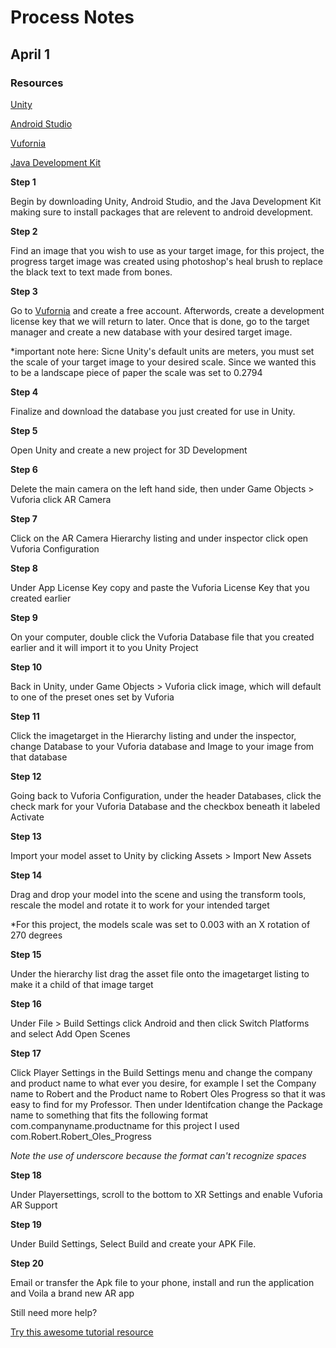 # Process Notes #

## April 1 ##

### Resources ###

[Unity](https://unity3d.com/get-unity/download)

[Android Studio](https://developer.android.com/studio/index.html)

[Vufornia](https://www.vuforia.com/)

[Java Development Kit](http://www.oracle.com/technetwork/java/javase/downloads/jdk8-downloads-2133151.html)

**Step 1**

Begin by downloading Unity, Android Studio, and the Java Development Kit making sure to install packages that are relevent to android development. 

**Step 2**

Find an image that you wish to use as your target image, for this project, the progress target image was created using photoshop's heal brush to replace the black text to text made from bones.

**Step 3**

Go to [Vufornia](https://www.vuforia.com/) and create a free account. Afterwords, create a development license key that we will return to later. Once that is done, go to the target manager and create a new database with your desired target image. 

*important note here: Sicne Unity's default units are meters, you must set the scale of your target image to your desired scale. Since we wanted this to be a landscape piece of paper the scale was set to 0.2794

**Step 4** 

Finalize and download the database you just created for use in Unity.

**Step 5**

Open Unity and create a new project for 3D Development

**Step 6**

Delete the main camera on the left hand side, then under Game Objects > Vuforia click AR Camera

**Step 7**

Click on the AR Camera Hierarchy listing and under inspector click open Vuforia Configuration

**Step 8**

Under App License Key copy and paste the Vuforia License Key that you created earlier

**Step 9**

On your computer, double click the Vuforia Database file that you created earlier and it will import it to you Unity Project

**Step 10**

Back in Unity, under Game Objects > Vuforia click image, which will default to one of the preset ones set by Vuforia

**Step 11**

Click the imagetarget in the Hierarchy listing and under the inspector, change Database to your Vuforia database and Image to your image from that database

**Step 12**

Going back to Vuforia Configuration, under the header Databases, click the check mark for your Vuforia Database and the checkbox beneath it labeled Activate

**Step 13**

Import your model asset to Unity by clicking Assets > Import New Assets

**Step 14**

Drag and drop your model into the scene and using the transform tools, rescale the model and rotate it to work for your intended target

*For this project, the models scale was set to 0.003 with an X rotation of 270 degrees

**Step 15**

Under the hierarchy list drag the asset file onto the imagetarget listing to make it a child of that image target

**Step 16**

Under File > Build Settings click Android and then click Switch Platforms and select Add Open Scenes

**Step 17**

Click Player Settings in the Build Settings menu and change the company and product name to what ever you desire, for example I set the Company name to Robert and the Product name to Robert Oles Progress so that it was easy to find for my Professor. Then under Identifcation change the Package name to something that fits the following format com.companyname.productname for this project I used com.Robert.Robert_Oles_Progress

*Note the use of underscore because the format can't recognize spaces*

**Step 18**

Under Playersettings, scroll to the bottom to XR Settings and enable Vuforia AR Support

**Step 19**

Under Build Settings, Select Build and create your APK File.

**Step 20**

Email or transfer the Apk file to your phone, install and run the application and Voila a brand new AR app

Still need more help? 

[Try this awesome tutorial resource](https://www.youtube.com/watch?v=MtiUx_szKbI) 
